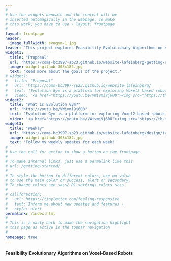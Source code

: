 ```yaml
---
#
# Use the widgets beneath and the content will be
# inserted automagically in the webpage. To make
# this work, you have to use › layout: frontpage
#
layout: frontpage
header: 
  image_fullwidth: evogym-1.jpg
teaser: "This project explores Feasibility Evolutionary Algorithms on Voxel-Based Soft-Robots."
widget1:
  title: "Proposal"
  url: 'https://coms-bc3997-sp23.github.io/website-lafeinberg/getting-started'
  image: widget-github-303x182.jpg
  text: 'Read more about the goals of the project.'
# widget1:
#   title: "Proposal"
#   url: 'https://coms-bc3997-sp23.github.io/website-lafeinberg/
#   text: 'Evolution Gym is a platform for exploring Voxel2 based robots in simulation. For this project, we rely on EvolutionGym for testing the FI2POP algorithms.'
#   video: '<a href="https://youtu.be/VWivmi9j608"><img src="https://th-thumbnailer.cdn-si-edu.com/z1z6rvCKOAQ1wQ6Aa-AW9hKn58g=/1000x750/filters:no_upscale()/https://tf-cmsv2-smithsonianmag-media.s3.amazonaws.com/filer/consequences-of-evolution-631.jpg" width="302" height="182" alt=""/></a>'  
widget2:
  title: "What is Evolution Gym?"
  url: 'http://youtu.be/VWivmi9j608'
  text: 'Evolution Gym is a platform for exploring Voxel2 based robots in simulation. For this project, we rely on EvolutionGym for testing the FI2POP algorithms.'
  video: '<a href="https://youtu.be/VWivmi9j608"><img src="https://th-thumbnailer.cdn-si-edu.com/z1z6rvCKOAQ1wQ6Aa-AW9hKn58g=/1000x750/filters:no_upscale()/https://tf-cmsv2-smithsonianmag-media.s3.amazonaws.com/filer/consequences-of-evolution-631.jpg" width="302" height="182" alt=""/></a>'
widget3:
  title: "Weekly"
  url: 'https://coms-bc3997-sp23.github.io/website-lafeinberg/design/typography/typography'
  image: widget-github-303x182.jpg
  text: 'Follow my weekly updates for each week!'
#
# Use the call for action to show a button on the frontpage
#
# To make internal links, just use a permalink like this
# url: /getting-started/
#
# To style the button in different colors, use no value
# to use the main color or success, alert or secondary.
# To change colors see sass/_01_settings_colors.scss
#
# callforaction:
#   url: https://tinyletter.com/feeling-responsive
#   text: Inform me about new updates and features ›
#   style: alert
permalink: /index.html
#
# This is a nasty hack to make the navigation highlight
# this page as active in the topbar navigation
#
homepage: true
---
```


#### Feasibility Evolutionary Algorithms on Voxel-Based Robots
<!-- <div id="videoModal" class="reveal-modal large" data-reveal="">
  <div class="flex-video widescreen vimeo" style="display: block;">
    <iframe width="1280" height="720" src="https://www.youtube.com/embed/3b5zCFSmVvU" frameborder="0" allowfullscreen></iframe>
  </div>
  <a class="close-reveal-modal">&#215;</a>
</div> -->
